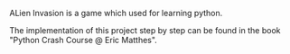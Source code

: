 ALien Invasion is a game which used for learning python.

The implementation of this project step by step can be found in the book "Python Crash Course @ Eric Matthes".
